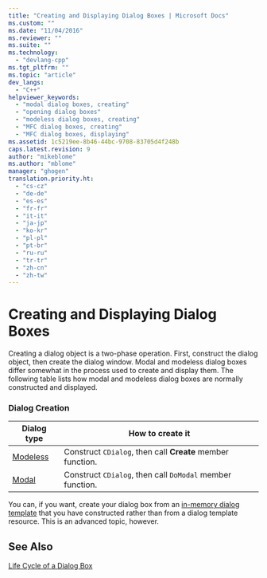 ```yaml
---
title: "Creating and Displaying Dialog Boxes | Microsoft Docs"
ms.custom: ""
ms.date: "11/04/2016"
ms.reviewer: ""
ms.suite: ""
ms.technology: 
  - "devlang-cpp"
ms.tgt_pltfrm: ""
ms.topic: "article"
dev_langs: 
  - "C++"
helpviewer_keywords: 
  - "modal dialog boxes, creating"
  - "opening dialog boxes"
  - "modeless dialog boxes, creating"
  - "MFC dialog boxes, creating"
  - "MFC dialog boxes, displaying"
ms.assetid: 1c5219ee-8b46-44bc-9708-83705d4f248b
caps.latest.revision: 9
author: "mikeblome"
ms.author: "mblome"
manager: "ghogen"
translation.priority.ht: 
  - "cs-cz"
  - "de-de"
  - "es-es"
  - "fr-fr"
  - "it-it"
  - "ja-jp"
  - "ko-kr"
  - "pl-pl"
  - "pt-br"
  - "ru-ru"
  - "tr-tr"
  - "zh-cn"
  - "zh-tw"
---
```

# Creating and Displaying Dialog Boxes
Creating a dialog object is a two-phase operation. First, construct the dialog object, then create the dialog window. Modal and modeless dialog boxes differ somewhat in the process used to create and display them. The following table lists how modal and modeless dialog boxes are normally constructed and displayed.  
  
### Dialog Creation  
  
|Dialog type|How to create it|  
|-----------------|----------------------|  
|[Modeless](../mfc/creating-modeless-dialog-boxes.md)|Construct `CDialog`, then call **Create** member function.|  
|[Modal](../mfc/creating-modal-dialog-boxes.md)|Construct `CDialog`, then call `DoModal` member function.|  
  
 You can, if you want, create your dialog box from an [in-memory dialog template](../mfc/using-a-dialog-template-in-memory.md) that you have constructed rather than from a dialog template resource. This is an advanced topic, however.  
  
## See Also  
 [Life Cycle of a Dialog Box](../mfc/life-cycle-of-a-dialog-box.md)

